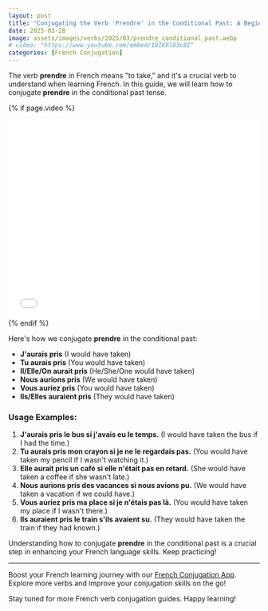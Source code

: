 ```yaml
---
layout: post
title: "Conjugating the Verb 'Prendre' in the Conditional Past: A Beginner's Guide"
date: 2025-03-28
image: assets/images/verbs/2025/03/prendre_conditional_past.webp
# video: "https://www.youtube.com/embed/19IKRl83c8I"
categories: [French Conjugation]
---
```


The verb **prendre** in French means "to take," and it's a crucial verb to understand when learning French. In this guide, we will learn how to conjugate **prendre** in the conditional past tense.

<!-- Video Embed Section -->
{% if page.video %}
<div class="video-embed">
  <iframe width="100%" height="400" src="{{ page.video | escape }}" frameborder="0" allowfullscreen></iframe>
</div>
{% endif %}

Here's how we conjugate **prendre** in the conditional past:

- **J'aurais pris** (I would have taken)
- **Tu aurais pris** (You would have taken)
- **Il/Elle/On aurait pris** (He/She/One would have taken)
- **Nous aurions pris** (We would have taken)
- **Vous auriez pris** (You would have taken)
- **Ils/Elles auraient pris** (They would have taken)

### Usage Examples:

1. **J'aurais pris le bus si j'avais eu le temps.** (I would have taken the bus if I had the time.)
2. **Tu aurais pris mon crayon si je ne le regardais pas.** (You would have taken my pencil if I wasn't watching it.)
3. **Elle aurait pris un café si elle n'était pas en retard.** (She would have taken a coffee if she wasn't late.)
4. **Nous aurions pris des vacances si nous avions pu.** (We would have taken a vacation if we could have.)
5. **Vous auriez pris ma place si je n'étais pas là.** (You would have taken my place if I wasn't there.)
6. **Ils auraient pris le train s'ils avaient su.** (They would have taken the train if they had known.)

Understanding how to conjugate **prendre** in the conditional past is a crucial step in enhancing your French language skills. Keep practicing!

---

Boost your French learning journey with our [French Conjugation App]({{site.appStore.url}}). Explore more verbs and improve your conjugation skills on the go!

Stay tuned for more French verb conjugation guides. Happy learning!
